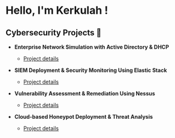 <h1> Hello, I'm Kerkulah !

<h2> Cybersecurity Projects 🌱 </h2>

- <b>Enterprise Network Simulation with Active Directory & DHCP </b>
  - [Project details ](https://github.com/Kerkulah/-Network-Simulation-with-Active-Directory)

- <b>SIEM Deployment & Security Monitoring Using Elastic Stack </b>
  - [Project details ](https://github.com/Kerkulah/SIEM-Deployment-Security-Monitoring-Elastic-/blob/main/README.md)

- <b>Vulnerability Assessment & Remediation Using Nessus </b>
  - [Project details ](https://github.com/Kerkulah/-Network-Simulation-with-Active-Directory)

- <b>Cloud-based Honeypot Deployment & Threat Analysis </b>
  - [Project details ](https://github.com/Kerkulah/-Network-Simulation-with-Active-Directory)




 
<!--


Here are some ideas to get you started:

- 🔭 I’m currently working on ...
- 🌱 I’m currently learning ...
- 👯 I’m looking to collaborate on ...
- 🤔 I’m looking for help with ...
- 💬 Ask me about ...
- 📫 How to reach me: ...
- 😄 Pronouns: ...
- ⚡ Fun fact: ...
-->
